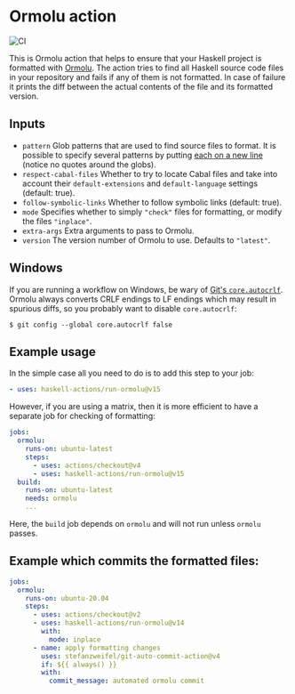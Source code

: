 # Ormolu action

![CI](https://github.com/mrkkrp/ormolu-action/workflows/CI/badge.svg?branch=master)

This is Ormolu action that helps to ensure that your Haskell project is
formatted with [Ormolu][ormolu]. The action tries to find all Haskell source
code files in your repository and fails if any of them is not formatted. In
case of failure it prints the diff between the actual contents of the file
and its formatted version.

## Inputs

* `pattern` Glob patterns that are used to find source files to format. It
  is possible to specify several patterns by putting [each on a new
  line][multiple-patterns-example] (notice no quotes around the globs).
* `respect-cabal-files` Whether to try to locate Cabal files and take into
  account their `default-extensions` and `default-language` settings
  (default: true).
* `follow-symbolic-links` Whether to follow symbolic links (default: true).
* `mode` Specifies whether to simply `"check"` files for formatting, or
  modify the files `"inplace"`.
* `extra-args` Extra arguments to pass to Ormolu.
* `version` The version number of Ormolu to use. Defaults to `"latest"`.

## Windows

If you are running a workflow on Windows, be wary of [Git's
`core.autocrlf`][git-core-autocrlf]. Ormolu always converts CRLF endings to
LF endings which may result in spurious diffs, so you probably want to
disable `core.autocrlf`:

```shell
$ git config --global core.autocrlf false
```

## Example usage

In the simple case all you need to do is to add this step to your job:

```yaml
- uses: haskell-actions/run-ormolu@v15
```

However, if you are using a matrix, then it is more efficient to have a
separate job for checking of formatting:

```yaml
jobs:
  ormolu:
    runs-on: ubuntu-latest
    steps:
      - uses: actions/checkout@v4
      - uses: haskell-actions/run-ormolu@v15
  build:
    runs-on: ubuntu-latest
    needs: ormolu
    ...
```

Here, the `build` job depends on `ormolu` and will not run unless `ormolu`
passes.

[ormolu]: https://github.com/tweag/ormolu
[multiple-patterns-example]: https://github.com/haskell-actions/run-ormolu/blob/master/action.yml#L9-L11
[git-core-autocrlf]: https://www.git-scm.com/docs/git-config#Documentation/git-config.txt-coreautocrlf

## Example which commits the formatted files:

```yaml
jobs:
  ormolu:
    runs-on: ubuntu-20.04
    steps:
      - uses: actions/checkout@v2
      - uses: haskell-actions/run-ormolu@v14
        with:
          mode: inplace
      - name: apply formatting changes
        uses: stefanzweifel/git-auto-commit-action@v4
        if: ${{ always() }}
        with:
          commit_message: automated ormolu commit
```
